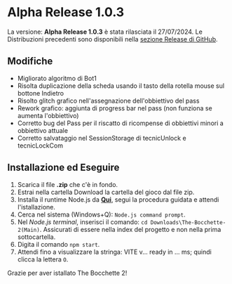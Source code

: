 # Alpha Release 1.0.3
La versione: **Alpha Release 1.0.3** è stata rilasciata il 27/07/2024.
Le Distribuzioni precedenti sono disponibili nella [sezione Release di GitHub](https://github.com/Croc-Prog-github/The-Bocchette-2/tags).

## Modifiche
- Migliorato algoritmo di Bot1
- Risolta duplicazione della scheda usando il tasto della rotella mouse sul bottone Indietro
- Risolto glitch grafico nell'assegnazione dell'obbiettivo del pass
- Rework grafico: aggiunta di progress bar nel pass (non funziona se aumenta l'obbiettivo)
- Corretto bug del Pass per il riscatto di ricompense di obbiettivi minori a obbiettivo attuale
- Corretto salvataggio nel SessionStorage di tecnicUnlock e tecnicLockCom
<!-- - Corretto errore grafico quando trovi Tecnica e tecnicLockCom.length è 0 -->

## Installazione ed Eseguire
1. Scarica il file **.zip** che c'è in fondo.
4. Estrai nella cartella Download la cartella del gioco dal file zip.
2. Installa il runtime Node.js da **[Qui](https://nodejs.org/)**, segui la procedura guidata e attendi l'istallazione.
3. Cerca nel sistema (Windows+Q): `Node.js command prompt`.
5. Nel *Node.js terminal*, inserisci il comando: `cd Downloads\The-Bocchette-2(Main)`. Assicurati di essere nella index del progetto e non nella prima sottocartella.
6. Digita il comando `npm start`.
7. Attendi fino a visualizzare la stringa: VITE v... ready in ... ms; quindi clicca la lettera `O`.

<!--
## Aggiunte
- 
## Rimozioni
-
## Bilanciamenti
-
## Issues risolti
- @Issues Risolto!

## Pull Request
- Unione ramo Main con X per Y motivi.
-->
Grazie per aver istallato The Bocchette 2!
